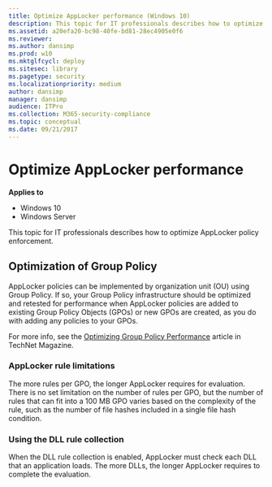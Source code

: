 ```yaml
---
title: Optimize AppLocker performance (Windows 10)
description: This topic for IT professionals describes how to optimize AppLocker policy enforcement.
ms.assetid: a20efa20-bc98-40fe-bd81-28ec4905e0f6
ms.reviewer: 
ms.author: dansimp
ms.prod: w10
ms.mktglfcycl: deploy
ms.sitesec: library
ms.pagetype: security
ms.localizationpriority: medium
author: dansimp
manager: dansimp
audience: ITPro
ms.collection: M365-security-compliance
ms.topic: conceptual
ms.date: 09/21/2017
---
```


# Optimize AppLocker performance

**Applies to**
- Windows 10
- Windows Server

This topic for IT professionals describes how to optimize AppLocker policy enforcement.

## Optimization of Group Policy

AppLocker policies can be implemented by organization unit (OU) using Group Policy. If so, your Group Policy infrastructure should be optimized and retested for performance when AppLocker policies are added to existing Group Policy Objects (GPOs) or new GPOs are created, as you do with adding any policies to your GPOs.

For more info, see the [Optimizing Group Policy Performance](https://go.microsoft.com/fwlink/p/?LinkId=163238) article in TechNet Magazine.

### AppLocker rule limitations

The more rules per GPO, the longer AppLocker requires for evaluation. There is no set limitation on the number of rules per GPO, but the number of rules that can fit into a 100 MB GPO varies based on the complexity of the rule, such as the number of file hashes included in a single file hash 
condition.

### Using the DLL rule collection

When the DLL rule collection is enabled, AppLocker must check each DLL that an application loads. The more DLLs, the longer AppLocker requires to complete the evaluation.
